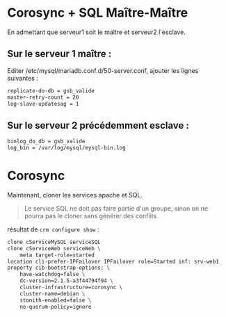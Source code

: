 # Corosync + SQL Maître-Maître

En admettant que serveur1 soit le maître et serveur2 l'esclave.

## Sur le serveur 1 maître :

Editer /etc/mysql/mariadb.conf.d/50-server.conf, ajouter les lignes suivantes :

```bash
replicate-do-db = gsb_valide
master-retry-count = 20
log-slave-updatesag = 1
```

## Sur le serveur 2 précédemment esclave :

```bash
binlog_do_db = gsb_valide
log_bin = /var/log/mysql/mysql-bin.log
```

# Corosync

Maintenant, cloner les services apache et SQL.

> Le service SQL ne doit pas faire partie d'un groupe, sinon on ne pourra pas le cloner sans générer des conflits.

résultat de `crm configure show` :

```bash
clone cServiceMySQL serviceSQL
clone cServiceWeb serviceWeb \
    meta target-role=started
location cli-prefer-IPFailover IPFailover role=Started inf: srv-web1
property cib-bootstrap-options: \
    have-watchdog=false \
    dc-version=2.1.5-a3f44794f94 \
    cluster-infrastructure=corosync \
    cluster-name=debian \
    stonith-enabled=false \
    no-quorum-policy=ignore
```
